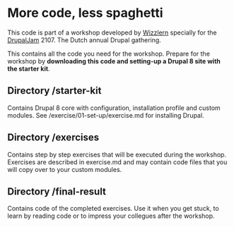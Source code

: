 # More code, less spaghetti

This code is part of a workshop developed by [Wizzlern](https://wizzlern.nl) specially for the [DrupalJam](https://drupaljam.nl) 2107. The Dutch annual Drupal gathering.

This contains all the code you need for the workshop. 
Prepare for the workshop by **downloading this code and setting-up a Drupal 8 site with the starter kit**.

## Directory /starter-kit

Contains Drupal 8 core with configuration, installation profile and custom modules. See /exercise/01-set-up/exercise.md for installing Drupal.

## Directory /exercises

Contains step by step exercises that will be executed during the workshop. Exercises are described in exercise.md and may contain code files that you will copy over to your custom modules.

## Directory /final-result

Contains code of the completed exercises. Use it when you get stuck, to learn by reading code or to impress your collegues after the workshop.